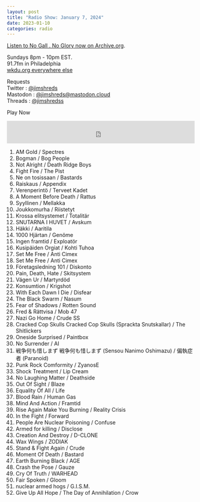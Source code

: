 ```yaml
---
layout: post
title: "Radio Show: January 7, 2024"
date: 2023-01-10
categories: radio
---
```


[Listen to No Gall . No Glory now on Archive.org](https://archive.org/details/2024-01-07-nogallnoglory).


Sundays 8pm - 10pm EST.<br>
91.7fm in Philadelphia<br>
[wkdu.org everywhere else](https://www.wkdu.org)

Requests<br>
Twitter : [@jimshreds](https://twitter.com/jimshreds)<br>
Mastodon : [@jimshreds@mastodon.cloud](https://mastodon.cloud/@jimshreds)<br>
Threads : [@jimshredss](https://www.threads.net/@jimshredss)



Play Now<br>

<iframe src="https://archive.org/embed/2024-01-07-nogallnoglory" width="500" height="60" frameborder="0" webkitallowfullscreen="true" mozallowfullscreen="true" allowfullscreen></iframe>

1. AM Gold / Spectres
2. Bogman / Bog People
3. Not Alright / Death Ridge Boys
4. Fight Fire / The Pist
5. Ne on tosissaan / Bastards
6. Raiskaus / Appendix
7. Verenperintö / Terveet Kadet
8. A Moment Before Death / Rattus
9. Syyllinen / Mellakka
10. Joukkomurha / Riistetyt
11. Krossa elitsystemet / Totalitär
12. SNUTARNA I HUVET / Avskum
13. Häkki / Aaritila
14. 1000 Hjärtan / Genöme
15. Ingen framtid / Exploatör
16. Kusipäiden Orgiat / Kohti Tuhoa
17. Set Me Free / Anti Cimex
18. Set Me Free / Anti Cimex
19. Företagsledning 101 / Diskonto
20. Pain, Death, Hate / Skitsystem
21. Vägen Ur / Martyrdöd
22. Konsumtion / Krigshot
23. With Each Dawn I Die / Disfear
24. The Black Swarm / Nasum
25. Fear of Shadows / Rotten Sound
26. Fred & Rättvisa / Mob 47
27. Nazi Go Home / Crude SS
28. Cracked Cop Skulls Cracked Cop Skulls (Sprackta Snutskallar) / The Shitlickers
29. Oneside Surprised / Paintbox
30. No Surrender / AI
31. 戦争何も惜しまず 戦争何も惜しまず (Sensou Nanimo Oshimazu) / 偏執症者 (Paranoid)
32. Punk Rock Comformity / ZyanosE
33. Shock Treatment / Lip Cream
34. No Laughing Matter / Deathside
35. Out Of Sight / Blaze
36. Equality Of All / Life
37. Blood Rain / Human Gas
38. Mind And Action / Framtid
39. Rise Again Make You Burning / Reality Crisis
40. In the Fight / Forward
41. People Are Nuclear Poisoning / Confuse
42. Armed for killing / Disclose
43. Creation And Destroy / D-CLONE
44. Wax Wings / ZODIAK
45. Stand & Fight Again / Crude
46. Moment Of Death / Bastard
47. Earth Burning Black / AGE
48. Crash the Pose / Gauze
49. Cry Of Truth / WARHEAD
50. Fair Spoken / Gloom
51. nuclear armed hogs / G.I.S.M.
52. Give Up All Hope / The Day of Annihilation / Crow
